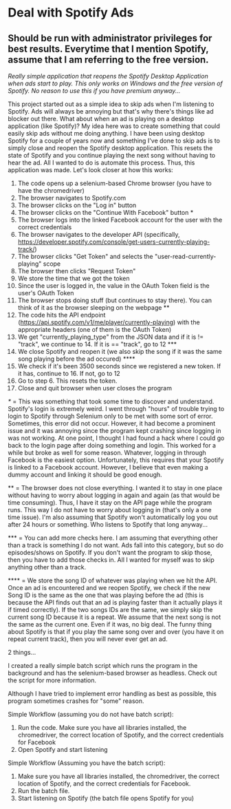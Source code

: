 # Deal with Spotify Ads

## Should be run with administrator privileges for best results. Everytime that I mention Spotify, assume that I am referring to the free version.

_Really simple application that reopens the Spotify Desktop Application when ads start to play. This only works on Windows and the free version of Spotify. No reason to use this if you have premium anyway..._ 

This project started out as a simple idea to skip ads when I'm listening to Spotify. Ads will always be annoying but that's why there's things like ad blocker out there. What about when an ad is playing on a desktop application (like Spotify)? My idea here was to create something that could easily skip ads without me doing anything. I have been using desktop Spotify for a couple of years now and something I've done to skip ads is to simply close and reopen the Spotify desktop application. This resets the state of Spotify and you continue playing the next song without having to hear the ad. All I wanted to do is automate this process. Thus, this application was made. Let's look closer at how this works:

1. The code opens up a selenium-based Chrome browser (you have to have the chromedriver)
2. The browser navigates to Spotify.com
3. The browser clicks on the "Log in" button
4. The browser clicks on the "Continue With Facebook" button *
5. The browser logs into the linked Facebook account for the user with the correct credentials
6. The browser navigates to the developer API (specifically, https://developer.spotify.com/console/get-users-currently-playing-track/)
7. The browser clicks "Get Token" and selects the "user-read-currently-playing" scope
8. The browser then clicks "Request Token"
9. We store the time that we got the token
10. Since the user is logged in, the value in the OAuth Token field is the user's OAuth Token
11. The browser stops doing stuff (but continues to stay there). You can think of it as the browser sleeping on the webpage **
12. The code hits the API endpoint (https://api.spotify.com/v1/me/player/currently-playing) with the appropriate headers (one of them is the OAuth Token)
13. We get "currently_playing_type" from the JSON data and if it is != "track", we continue to 14. If it is == "track", go to 12 ***
14. We close Spotify and reopen it (we also skip the song if it was the same song playing before the ad occured) ****
15. We check if it's been 3500 seconds since we registered a new token. If it has, continue to 16. If not, go to 12
16. Go to step 6. This resets the token.
17. Close and quit browser when user closes the program

_*_ = This was something that took some time to discover and understand. Spotify's login is extremely weird. I went through "hours" of trouble trying to login to Spotify through Selenium only to be met with some sort of error. Sometimes, this error did not occur. However, it had become a prominent issue and it was annoying since the program kept crashing since logging in was not working. At one point, I thought I had found a hack where I could go back to the login page after doing something and login. This worked for a while but broke as well for some reason. Whatever, logging in through Facebook is the easiest option. Unfortunately, this requires that your Spotify is linked to a Facebook account. However, I believe that even making a dummy account and linking it should be good enough.

** = The browser does not close everything. I wanted it to stay in one place without having to worry about logging in again and again (as that would be time consuming). Thus, I have it stay on the API page while the program runs. This way I do not have to worry about logging in (that's only a one time issue). I'm also assuming that Spotify won't automatically log you out after 24 hours or something. Who listens to Spotify that long anyway...

*** = You can add more checks here. I am assuming that everything other than a track is something I do not want. Ads fall into this category, but so do episodes/shows on Spotify. If you don't want the program to skip those, then you have to add those checks in. All I wanted for myself was to skip anything other than a track.

**** = We store the song ID of whatever was playing when we hit the API. Once an ad is encountered and we reopen Spotify, we check if the new Song ID is the same as the one that was playing before the ad (this is because the API finds out that an ad is playing faster than it actually plays it if timed correctly). If the two songs IDs are the same, we simply skip the current song ID because it is a repeat. We assume that the next song is not the same as the current one. Even if it was, no big deal. The funny thing about Spotify is that if you play the same song over and over (you have it on repeat current track), then you will never ever get an ad. 

2 things...

I created a really simple batch script which runs the program in the background and has the selenium-based browser as headless. Check out the script for more information. 

Although I have tried to implement error handling as best as possible, this program sometimes crashes for "some" reason. 

Simple Workflow (assuming you do not have batch script):

1. Run the code. Make sure you have all libraries installed, the chromedriver, the correct location of Spotify, and the correct credentials for Facebook
2. Open Spotify and start listening

Simple Workflow (Assuming you have the batch script):

1. Make sure you have all libraries installed, the chromedriver, the correct location of Spotify, and the correct credentials for Facebook. 
2. Run the batch file.
3. Start listening on Spotify (the batch file opens Spotify for you)

